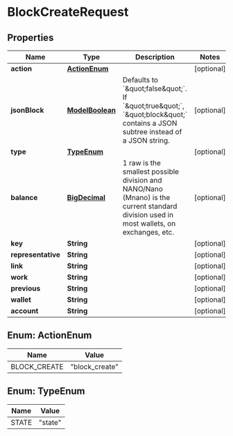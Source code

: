 

# BlockCreateRequest

## Properties

Name | Type | Description | Notes
------------ | ------------- | ------------- | -------------
**action** | [**ActionEnum**](#ActionEnum) |  |  [optional]
**jsonBlock** | [**ModelBoolean**](ModelBoolean.md) | Defaults to &#x60;\&quot;false\&quot;&#x60;. If &#x60;\&quot;true\&quot;&#x60;, &#x60;\&quot;block\&quot;&#x60; contains a JSON subtree instead of a JSON string. |  [optional]
**type** | [**TypeEnum**](#TypeEnum) |  |  [optional]
**balance** | [**BigDecimal**](BigDecimal.md) | 1 raw is the smallest possible division and NANO/Nano (Mnano) is the current standard division used in most wallets, on exchanges, etc. |  [optional]
**key** | **String** |  |  [optional]
**representative** | **String** |  |  [optional]
**link** | **String** |  |  [optional]
**work** | **String** |  |  [optional]
**previous** | **String** |  |  [optional]
**wallet** | **String** |  |  [optional]
**account** | **String** |  |  [optional]



## Enum: ActionEnum

Name | Value
---- | -----
BLOCK_CREATE | &quot;block_create&quot;



## Enum: TypeEnum

Name | Value
---- | -----
STATE | &quot;state&quot;



